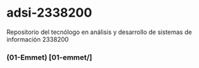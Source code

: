 # adsi-2338200
Repositorio del tecnólogo en análisis y desarrollo de sistemas de información 2338200

### (01-Emmet) [01-emmet/]